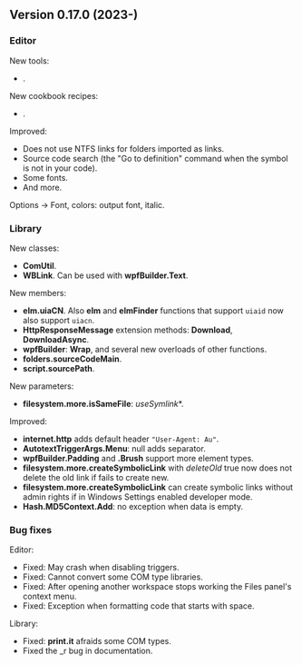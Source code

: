 ## Version 0.17.0 (2023-)

### Editor
New tools:
- .

New cookbook recipes:
- .

Improved:
- Does not use NTFS links for folders imported as links.
- Source code search (the "Go to definition" command when the symbol is not in your code).
- Some fonts.
- And more.

Options -> Font, colors: output font, italic.

### Library
New classes:
- **ComUtil**.
- **WBLink**. Can be used with **wpfBuilder.Text**.

New members:
- **elm.uiaCN**. Also **elm** and **elmFinder** functions that support `uiaid` now also support `uiacn`.
- **HttpResponseMessage** extension methods: **Download**, **DownloadAsync**.
- **wpfBuilder**: **Wrap**, and several new overloads of other functions.
- **folders.sourceCodeMain**.
- **script.sourcePath**.

New parameters:
- **filesystem.more.isSameFile**: *useSymlink**.

Improved:
- **internet.http** adds default header `"User-Agent: Au"`.
- **AutotextTriggerArgs.Menu**: null adds separator.
- **wpfBuilder.Padding** and **.Brush** support more element types.
- **filesystem.more.createSymbolicLink** with *deleteOld* true now does not delete the old link if fails to create new.
- **filesystem.more.createSymbolicLink** can create symbolic links without admin rights if in Windows Settings enabled developer mode.
- **Hash.MD5Context.Add**: no exception when data is empty.

### Bug fixes

Editor:
- Fixed: May crash when disabling triggers.
- Fixed: Cannot convert some COM type libraries.
- Fixed: After opening another workspace stops working the Files panel's context menu.
- Fixed: Exception when formatting code that starts with space.

Library:
- Fixed: **print.it** afraids some COM types.
- Fixed the _r bug in documentation.
